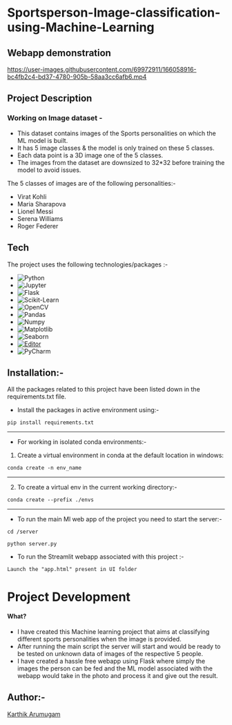 # Sportsperson-Image-classification-using-Machine-Learning

## Webapp demonstration
https://user-images.githubusercontent.com/69972911/166058916-bc4fb2c4-bd37-4780-905b-58aa3cc6afb6.mp4

## Project Description
### Working on Image dataset - 

* This dataset contains images of the Sports personalities on which the ML model is built. 
* It has 5 image classes & the model is only trained on these 5 classes.
* Each data point is a 3D image one of the 5 classes.
* The images from the dataset are downsized to 32*32 before training the model to avoid issues.

The 5 classes of images are of the following personalities:- 
* Virat Kohli
* Maria Sharapova
* Lionel Messi
* Serena Williams
* Roger Federer

## Tech
The project uses the following technologies/packages :- 

- ![Python](https://img.shields.io/badge/-Python-black?style=flat-square&logo=Python)
- ![Jupyter](https://img.shields.io/badge/Jupyter-F37626.svg?&style=for-the-badge&logo=Jupyter&logoColor=white)
- ![Flask](https://img.shields.io/badge/Flask-000000?style=for-the-badge&logo=flask&logoColor=white)
- ![Scikit-Learn](https://img.shields.io/badge/scikit_learn-F7931E?style=for-the-badge&logo=scikit-learn&logoColor=white)
- ![OpenCV](https://img.shields.io/badge/OpenCV-27338e?style=for-the-badge&logo=OpenCV&logoColor=white)
- ![Pandas](https://img.shields.io/badge/-Pandas-black?style=flat-square&logo=Pandas)
- ![Numpy](https://img.shields.io/badge/-Numpy-black?style=flat-square&logo=Numpy)
- ![Matplotlib](https://img.shields.io/badge/-Matplotlib-black?style=flat-square&logo=Matplotlib)
- ![Seaborn](https://img.shields.io/badge/-Seaborn-black?logo=seaborn&logoColor=white)
- [![Editor](https://img.shields.io/badge/Editor-VSCode-blue?style=flat-square&logo=visual-studio-code&logoColor=white)](https://code.visualstudio.com/)
- ![PyCharm](https://img.shields.io/badge/-PyCharm-000000?logo=pycharm&logoColor=white)


## Installation:-

All the packages related to this project have been listed down in the requirements.txt file.

* Install the packages in active environment using:-
```
pip install requirements.txt
```
------------
* For working in isolated conda environments:-
1. Create a virtual environment in conda at the default location in windows:
```
conda create -n env_name
```
-----------
2. To create a virtual env in the current working directory:-
```
conda create --prefix ./envs
```
-----------
* To run the main Ml web app of the project you need to start the server:-
```
cd /server
```
```
python server.py
```

* To run the Streamlit webapp associated with this project :-
```
Launch the "app.html" present in UI folder
```
# Project Development 

#### What?
* I have created this Machine learning project that aims at classifying different sports personalities when the image is provided.
* After running the main script the server will start and would be ready to be tested on unknown data of images of the respective 5 people.
* I have created a hassle free webapp using Flask where simply the images the person can be fed and the ML model associated with the webapp would take in the photo and process it and give out the result.


## Author:-
[Karthik Arumugam](https://github.com/KarthikArumugam3)
